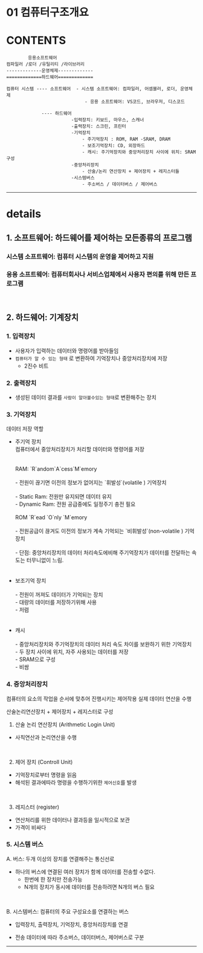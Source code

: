 # 01 컴퓨터구조개요

# CONTENTS

```
        응용소프트웨어
컴파일러 /로더 /유틸리티 /라이브러리
-------------운영체제-------------
=============하드웨어=============
```




    컴퓨터 시스템 ---- 소프트웨어  - 시스템 소프트웨어: 컴파일러, 어셈블러, 로더, 운영체제
                                 - 응용 소프트웨어: VS코드, 브라우저, 디스코드
                
                 ---- 하드웨어
                            -입력장치: 키보드, 마우스, 스캐너
                            -출력장치: 스크린, 프린터
                            -기억장치
                                - 주기억장치 : ROM, RAM -SRAM, DRAM
                                - 보조기억장치: CD, 외장하드
                                - 캐시: 주기억장치와 중앙처리장치 사이에 위치: SRAM 구성
                            -중앙처리장치
                                - 산술/논리 연산장치 + 제어장치 + 레지스터들
                            -시스템버스
                                - 주소버스 / 데이터버스 / 제어버스

---

# details

## 1. 소프트웨어: 하드웨어를 제어하는 모든종류의 프로그램

### 시스템 소프트웨어: 컴퓨터 시스템의 운영을 제어하고 지원

### 응용 소프트웨어: 컴퓨터회사나 서비스업체에서 사용자 편의를 위해 만든 프로그램

<br>

## 2. 하드웨어: 기계장치

### 1. 입력장치

- 사용자가 입력하는 데이터와 명령어를 받아들임
- `컴퓨터가 알 수 있는 형태` 로 변환하여 기억장치나 중앙처리장치에 저장
    - 2진수 비트

### 2. 출력장치

- 생성된 데이터 결과를 `사람이 알아볼수있는 형태`로 변환해주는 장치

### 3. 기억장치

데이터 저장 역할

<ul>
<li>주기억 장치<br>
컴퓨터에서 중앙처리장치가 처리할 데이터와 명령어를 저장 <br>
<br><br>
RAM: `R`andom`A`cess`M`emory
<br><br>
- 전원이 끊기면 이전의 정보가 없어지는 `휘발성`(volatile ) 기억장치<br>
<br>
- Static Ram: 전원만 유지되면 데이터 유지<br>
- Dynamic Ram: 전원 공급중에도 일정주기 충전 필요
<br><br>
ROM `R`ead `O`nly `M`emory
<br><br>
- 전원공급이 끊겨도 이전의 정보가 계속 기억되는 `비휘발성`(non-volatile ) 기억장치
<br><br>
- 단점: 중앙처리장치의 데이터 처리속도에비해 주기억장치가 데이터를 전달하는 속도는 터무니없이 느림.<br>
</li><br><br>
<li>보조기억 장치 
<br><br>
- 전원이 꺼져도 데이터가 기억되는 장치 <br>
- 대량의 데이터를 저장하기위해 사용<br>
- 저렴</li>
<br><br>
<li>캐시<br><br>
- 중앙처리장치와 주기억장치의 데이터 처리 속도 차이를 보완하기 위한 기억장치 <br>
- 두 장치 사이에 위치, 자주 사용되는 데이터를 저장<br>
- SRAM으로 구성<br>
- 비쌈</li>


</ul>


### 4. 증앙처리장치

컴퓨터의 요소의 작업을 순서에 맞추어 진행시키는 제어작용
실제 데이터 연산을 수행

산술논리연산장치 + 제어장치 + 레지스터로 구성

1. 산술 논리 연산장치 (Arithmetic Login Unit)

- 사칙연산과 논리연산을 수행

<br>

2. 제어 장치 (Controll Unit)

- 기억장치로부터 명령을 읽음
- 해석된 결과에따라 명령을 수행하기위한 `제어신호`를 발생

<br>

3. 레지스터 (register)

- 연산처리를 위한 데이터나 결과등을 일시적으로 보관
- 가격이 비싸다

### 5. 시스템 버스

A. 버스:  두개 이상의 장치를 연결해주는 통신선로

- 하나의 버스에 연결된 여러 장치가 함께 데이터를 전송할 수없다.
    - 한번에 한 장치만 전송가능
    - N개의 장치가 동시에 데이터를 전송하려면 N개의 버스 필요

<br>

B. 시스템버스:  컴퓨터의 주요 구성요소를 연결하는 버스
    
- 입력장치, 출력장치, 기억장치, 중앙처리장치를 연결
    
- 전송 데이터에 따라 주소버스, 데이터버스, 제어버스로 구분

---



